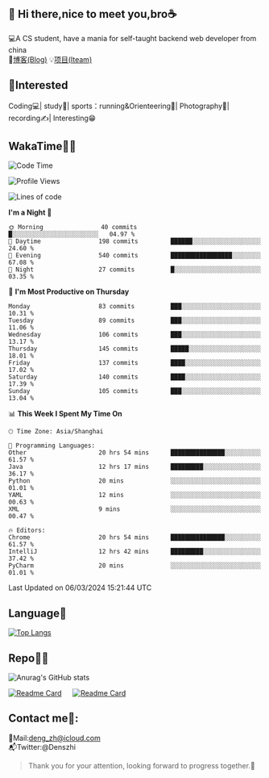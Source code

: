 👋 Hi there,nice to meet you,bro☕
---
💻A CS student, have a mania for self-taught backend web developer from china   
📌[博客(Blog)](https://github.com/HealUP/MyBlog)
💡[项目(Iteam)](https://healup.github.io/)

 <!-- waka-box start -->
 <!-- waka-box end -->
 
🧲**Interested**
--
Coding💻| study📖| sports：running&Orienteering🏃‍| Photography📸| recording✍️| Interesting😁

WakaTime👨‍💻
---
<!--START_SECTION:waka-->
![Code Time](http://img.shields.io/badge/Code%20Time-746%20hrs%2058%20mins-blue)

![Profile Views](http://img.shields.io/badge/Profile%20Views-6-blue)

![Lines of code](https://img.shields.io/badge/From%20Hello%20World%20I%27ve%20Written-205.0%20thousand%20lines%20of%20code-blue)

**I'm a Night 🦉** 

```text
🌞 Morning                40 commits          █░░░░░░░░░░░░░░░░░░░░░░░░   04.97 % 
🌆 Daytime                198 commits         ██████░░░░░░░░░░░░░░░░░░░   24.60 % 
🌃 Evening                540 commits         █████████████████░░░░░░░░   67.08 % 
🌙 Night                  27 commits          █░░░░░░░░░░░░░░░░░░░░░░░░   03.35 % 
```
📅 **I'm Most Productive on Thursday** 

```text
Monday                   83 commits          ███░░░░░░░░░░░░░░░░░░░░░░   10.31 % 
Tuesday                  89 commits          ███░░░░░░░░░░░░░░░░░░░░░░   11.06 % 
Wednesday                106 commits         ███░░░░░░░░░░░░░░░░░░░░░░   13.17 % 
Thursday                 145 commits         █████░░░░░░░░░░░░░░░░░░░░   18.01 % 
Friday                   137 commits         ████░░░░░░░░░░░░░░░░░░░░░   17.02 % 
Saturday                 140 commits         ████░░░░░░░░░░░░░░░░░░░░░   17.39 % 
Sunday                   105 commits         ███░░░░░░░░░░░░░░░░░░░░░░   13.04 % 
```


📊 **This Week I Spent My Time On** 

```text
🕑︎ Time Zone: Asia/Shanghai

💬 Programming Languages: 
Other                    20 hrs 54 mins      ███████████████░░░░░░░░░░   61.57 % 
Java                     12 hrs 17 mins      █████████░░░░░░░░░░░░░░░░   36.17 % 
Python                   20 mins             ░░░░░░░░░░░░░░░░░░░░░░░░░   01.01 % 
YAML                     12 mins             ░░░░░░░░░░░░░░░░░░░░░░░░░   00.63 % 
XML                      9 mins              ░░░░░░░░░░░░░░░░░░░░░░░░░   00.47 % 

🔥 Editors: 
Chrome                   20 hrs 54 mins      ███████████████░░░░░░░░░░   61.57 % 
IntelliJ                 12 hrs 42 mins      █████████░░░░░░░░░░░░░░░░   37.42 % 
PyCharm                  20 mins             ░░░░░░░░░░░░░░░░░░░░░░░░░   01.01 % 
```


 Last Updated on 06/03/2024 15:21:44 UTC
<!--END_SECTION:waka-->

Language🚀
---
[![Top Langs](https://github-readme-stats.vercel.app/api/top-langs/?username=HealUP&layout=compact&hide_border=true)](https://github.com/HealUP)

Repo🧑‍💻
---
![Anurag's GitHub stats](https://github-readme-stats.vercel.app/api?username=HealUP&count_private=true&show_icons=true&theme=gruvbox&hide_border=true) 

[![Readme Card](https://github-readme-stats.vercel.app/api/pin/?username=HealUP&repo=InternetEy&theme=transparent)](https://github.com/HealUP/InternetEy) &emsp;
[![Readme Card](https://github-readme-stats.vercel.app/api/pin/?username=HealUP&repo=CampusExperience&theme=transparent)](https://github.com/HealUP/CampusExperience)


Contact me📱:
---
📮Mail:deng_zh@icloud.com  
📬Twitter:@Denszhi  

> Thank you for your attention, looking forward to progress together.🎉
